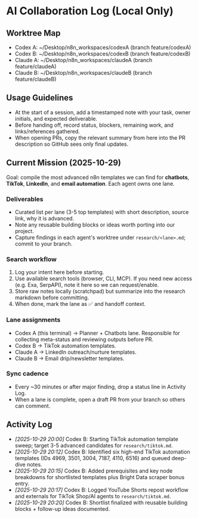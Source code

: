 # AI Collaboration Log (Local Only)

## Worktree Map
- Codex A: ~/Desktop/n8n_workspaces/codexA (branch feature/codexA)
- Codex B: ~/Desktop/n8n_workspaces/codexB (branch feature/codexB)
- Claude A: ~/Desktop/n8n_workspaces/claudeA (branch feature/claudeA)
- Claude B: ~/Desktop/n8n_workspaces/claudeB (branch feature/claudeB)

## Usage Guidelines
- At the start of a session, add a timestamped note with your task, owner initials, and expected deliverable.
- Before handing off, record status, blockers, remaining work, and links/references gathered.
- When opening PRs, copy the relevant summary from here into the PR description so GitHub sees only final updates.

## Current Mission (2025-10-29)
Goal: compile the most advanced n8n templates we can find for **chatbots**, **TikTok**, **LinkedIn**, and **email automation**. Each agent owns one lane.

### Deliverables
- Curated list per lane (3-5 top templates) with short description, source link, why it is advanced.
- Note any reusable building blocks or ideas worth porting into our project.
- Capture findings in each agent's worktree under `research/<lane>.md`; commit to your branch.

### Search workflow
1. Log your intent here before starting.
2. Use available search tools (browser, CLI, MCP). If you need new access (e.g. Exa, SerpAPI), note it here so we can request/enable.
3. Store raw notes locally (scratchpad) but summarize into the research markdown before committing.
4. When done, mark the lane as ✅ and handoff context.

### Lane assignments
- Codex A (this terminal) → Planner + Chatbots lane. Responsible for collecting meta-status and reviewing outputs before PR.
- Codex B → TikTok automation templates.
- Claude A → LinkedIn outreach/nurture templates.
- Claude B → Email drip/newsletter templates.

### Sync cadence
- Every ~30 minutes or after major finding, drop a status line in Activity Log.
- When a lane is complete, open a draft PR from your branch so others can comment.

## Activity Log
- *[2025-10-29 20:00]* Codex B: Starting TikTok automation template sweep; target 3-5 advanced candidates for `research/tiktok.md`.
- *[2025-10-29 20:12]* Codex B: Identified six high-end TikTok automation templates (IDs 4969, 3501, 3004, 7187, 4110, 6516) and queued deep-dive notes.
- *[2025-10-29 20:15]* Codex B: Added prerequisites and key node breakdowns for shortlisted templates plus Bright Data scraper bonus entry.
- *[2025-10-29 20:17]* Codex B: Logged YouTube Shorts repost workflow and externals for TikTok Shop/AI agents to `research/tiktok.md`.
- *[2025-10-29 20:20]* Codex B: Shortlist finalized with reusable building blocks + follow-up ideas documented.
